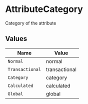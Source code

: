 # AttributeCategory

Category of the attribute


## Values

| Name            | Value           |
| --------------- | --------------- |
| `Normal`        | normal          |
| `Transactional` | transactional   |
| `Category`      | category        |
| `Calculated`    | calculated      |
| `Global`        | global          |